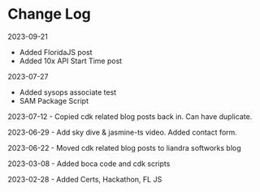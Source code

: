 # Change Log

2023-09-21

- Added FloridaJS post
- Added 10x API Start Time post

2023-07-27

- Added sysops associate test
- SAM Package Script

2023-07-12 - Copied cdk related blog posts back in. Can have duplicate.

2023-06-29 - Add sky dive & jasmine-ts video. Added contact form.

2023-06-22 - Moved cdk related blog posts to liandra softworks blog

2023-03-08 - Added boca code and cdk scripts

2023-02-28 - Added Certs, Hackathon, FL JS
